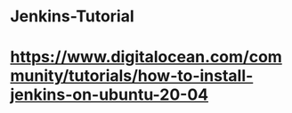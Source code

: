 # Jenkins-Tutorial


# https://www.digitalocean.com/community/tutorials/how-to-install-jenkins-on-ubuntu-20-04
